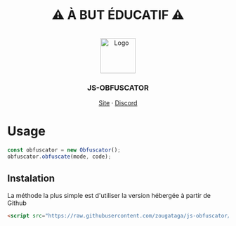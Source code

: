 
<div align="center">
  <h1>⚠ À BUT ÉDUCATIF ⚠</h1><br>
    <img src="./assets/img/logo.png" alt="Logo" width="80" height="80">
  <h3>JS-OBFUSCATOR</h3>
  <p>
    <a target="_blank" href="https://zougataga.github.io/js-obfuscator/">Site</a> · <a target="_blank" href="https://discord.gg/ctp">Discord</a>
  </p>
</div>

# Usage

```js
const obfuscator = new Obfuscator();
obfuscator.obfuscate(mode, code);
```

## Instalation

La méthode la plus simple est d'utiliser la version hébergée à partir de Github

```html
<script src="https://raw.githubusercontent.com/zougataga/js-obfuscator/main/assets/lib/js-obfuscator.js"></script>
```

